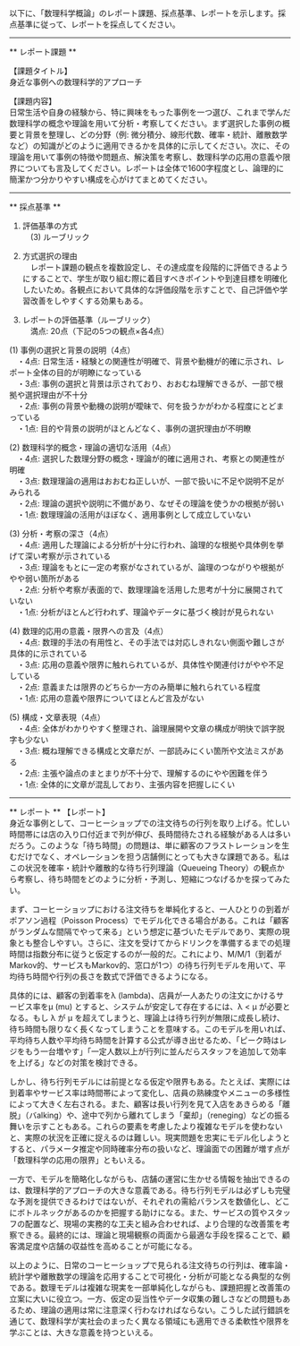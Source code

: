 以下に、「数理科学概論」のレポート課題、採点基準、レポートを示します。採点基準に従って、レポートを採点してください。

---------------------------------------
** レポート課題 **

【課題タイトル】  
身近な事例への数理科学的アプローチ

【課題内容】  
日常生活や自身の経験から、特に興味をもった事例を一つ選び、これまで学んだ数理科学の概念や理論を用いて分析・考察してください。まず選択した事例の概要と背景を整理し、どの分野（例: 微分積分、線形代数、確率・統計、離散数学など）の知識がどのように適用できるかを具体的に示してください。次に、その理論を用いて事例の特徴や問題点、解決策を考察し、数理科学の応用の意義や限界についても言及してください。レポートは全体で1600字程度とし、論理的に簡潔かつ分かりやすい構成を心がけてまとめてください。

---------------------------------------
** 採点基準 **

1. 評価基準の方式  
　(3) ルーブリック

2. 方式選択の理由  
　レポート課題の観点を複数設定し、その達成度を段階的に評価できるようにすることで、学生が取り組む際に着目すべきポイントや到達目標を明確化したいため。各観点において具体的な評価段階を示すことで、自己評価や学習改善をしやすくする効果もある。

3. レポートの評価基準（ルーブリック）  
　満点: 20点（下記の5つの観点×各4点）

(1) 事例の選択と背景の説明（4点）  
　・4点: 日常生活・経験との関連性が明確で、背景や動機が的確に示され、レポート全体の目的が明瞭になっている  
　・3点: 事例の選択と背景は示されており、おおむね理解できるが、一部で根拠や選択理由が不十分  
　・2点: 事例の背景や動機の説明が曖昧で、何を扱うかがわかる程度にとどまっている  
　・1点: 目的や背景の説明がほとんどなく、事例の選択理由が不明瞭

(2) 数理科学的概念・理論の適切な活用（4点）  
　・4点: 選択した数理分野の概念・理論が的確に適用され、考察との関連性が明確  
　・3点: 数理理論の適用はおおむね正しいが、一部で扱いに不足や説明不足がみられる  
　・2点: 理論の選択や説明に不備があり、なぜその理論を使うかの根拠が弱い  
　・1点: 数理理論の活用がほぼなく、適用事例として成立していない

(3) 分析・考察の深さ（4点）  
　・4点: 適用した理論による分析が十分に行われ、論理的な根拠や具体例を挙げて深い考察が示されている  
　・3点: 理論をもとに一定の考察がなされているが、論理のつながりや根拠がやや弱い箇所がある  
　・2点: 分析や考察が表面的で、数理理論を活用した思考が十分に展開されていない  
　・1点: 分析がほとんど行われず、理論やデータに基づく検討が見られない

(4) 数理的応用の意義・限界への言及（4点）  
　・4点: 数理的手法の有用性と、その手法では対応しきれない側面や難しさが具体的に示されている  
　・3点: 応用の意義や限界に触れられているが、具体性や関連付けがやや不足している  
　・2点: 意義または限界のどちらか一方のみ簡単に触れられている程度  
　・1点: 応用の意義や限界についてほとんど言及がない

(5) 構成・文章表現（4点）  
　・4点: 全体がわかりやすく整理され、論理展開や文章の構成が明快で誤字脱字も少ない  
　・3点: 概ね理解できる構成と文章だが、一部読みにくい箇所や文法ミスがある  
　・2点: 主張や論点のまとまりが不十分で、理解するのにやや困難を伴う  
　・1点: 全体的に文章が混乱しており、主張内容を把握しにくい  

---------------------------------------
** レポート **
【レポート】  
身近な事例として、コーヒーショップでの注文待ちの行列を取り上げる。忙しい時間帯には店の入り口付近まで列が伸び、長時間待たされる経験がある人は多いだろう。このような「待ち時間」の問題は、単に顧客のフラストレーションを生むだけでなく、オペレーションを担う店舗側にとっても大きな課題である。私はこの状況を確率・統計や離散的な待ち行列理論（Queueing Theory）の観点から考察し、待ち時間をどのように分析・予測し、短縮につなげるかを探ってみたい。

まず、コーヒーショップにおける注文待ちを単純化すると、一人ひとりの到着がポアソン過程（Poisson Process）でモデル化できる場合がある。これは「顧客がランダムな間隔でやって来る」という想定に基づいたモデルであり、実際の現象とも整合しやすい。さらに、注文を受けてからドリンクを準備するまでの処理時間は指数分布に従うと仮定するのが一般的だ。これにより、M/M/1（到着がMarkov的、サービスもMarkov的、窓口が1つ）の待ち行列モデルを用いて、平均待ち時間や行列の長さを数式で評価できるようになる。

具体的には、顧客の到着率をλ (lambda)、店員が一人あたりの注文にかけるサービス率をμ (mu) とすると、システムが安定して存在するには、λ < μ が必要となる。もし λ が μ を超えてしまうと、理論上は待ち行列が無限に成長し続け、待ち時間も限りなく長くなってしまうことを意味する。このモデルを用いれば、平均待ち人数や平均待ち時間を計算する公式が導き出せるため、「ピーク時はレジをもう一台増やす」「一定人数以上が行列に並んだらスタッフを追加して効率を上げる」などの対策を検討できる。

しかし、待ち行列モデルには前提となる仮定や限界もある。たとえば、実際には到着率やサービス率は時間帯によって変化し、店員の熟練度やメニューの多様性によって大きく左右される。また、顧客は長い行列を見て入店をあきらめる「離脱」（バalking）や、途中で列から離れてしまう「棄却」（reneging）などの振る舞いを示すこともある。これらの要素を考慮したより複雑なモデルを使わないと、実際の状況を正確に捉えるのは難しい。現実問題を忠実にモデル化しようとすると、パラメータ推定や同時確率分布の扱いなど、理論面での困難が増す点が「数理科学の応用の限界」ともいえる。

一方で、モデルを簡略化しながらも、店舗の運営に生かせる情報を抽出できるのは、数理科学的アプローチの大きな意義である。待ち行列モデルは必ずしも完璧な予測を提供できるわけではないが、それぞれの需給バランスを数値化し、どこにボトルネックがあるのかを把握する助けになる。また、サービスの質やスタッフの配置など、現場の実務的な工夫と組み合わせれば、より合理的な改善策を考察できる。最終的には、理論と現場観察の両面から最適な手段を探ることで、顧客満足度や店舗の収益性を高めることが可能になる。

以上のように、日常のコーヒーショップで見られる注文待ちの行列は、確率論・統計学や離散数学の理論を応用することで可視化・分析が可能となる典型的な例である。数理モデルは複雑な現実を一部単純化しながらも、課題把握と改善策の立案に大いに役立つ。一方、仮定の妥当性やデータ収集の難しさなどの問題もあるため、理論の適用は常に注意深く行わなければならない。こうした試行錯誤を通じて、数理科学が実社会のまったく異なる領域にも適用できる柔軟性や限界を学ぶことは、大きな意義を持つといえる。

